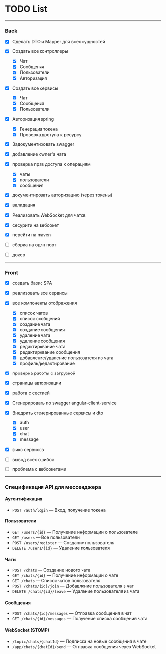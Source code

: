 # TODO List

---

### Back
- [x] Сделать DTO и Mapper для всех сущностей
- [x] Создать все контроллеры
  - [x] Чат
  - [x] Сообщения
  - [x] Пользователи
  - [x] Авторизация
- [x] Создать все сервисы
    - [x] Чат
    - [x] Сообщения
    - [x] Пользователи

- [x] Авторизация spring
    - [x] Генерация токена
    - [x] Проверка доступа к ресурсу

- [x] Задокументировать swagger

- [x] добавление owner'а чата
- [x] проверка прав доступа к операциям
  - [x] чаты
  - [x] пользователи
  - [x] сообщения

- [x] документировать авторизацию (через токены)
- [x] валидация
- [x] Реализовать WebSocket для чатов
- [x] сесурити на вебсокет
- [x] перейти на maven

- [ ] сборка на один порт
- [ ] докер


---

### Front
- [x] создать базис SPA
- [x] реализовать все сервисы
- [x] все компоненты отображения
  - [x] список чатов
  - [x] список сообщений
  - [x] создание чата 
  - [x] создание сообщения
  - [x] удаление чата
  - [x] удаление сообщения
  - [x] редактирование чата
  - [x] редактирование сообщения
  - [x] добавление/удаление пользователя из чата
  - [x] профиль/редактирование
    
- [x] проверка работы с загрузкой
- [x] страницы авторизации
- [x] работа с сессией
- [x] Сгенерировать по swagger angular-client-service

- [x] Внедрить сгенерированные сервисы и dto
    - [x] auth
    - [x] user
    - [x] chat
    - [x] message

- [x] фикс сервисов
- [ ] вывод всех ошибок
- [ ] проблема с вебсокетами

---


### Спецификация API для мессенджера

#### **Аутентификация**

- `POST /auth/login` — Вход, получение токена

#### **Пользователи**

- `GET /users/{id}` — Получение информации о пользователе
- `GET /users` — Все пользователи
- `POST /users/register` — Создание пользователя
- `DELETE /users/{id}` — Удаление пользователя

#### **Чаты**

- `POST /chats` — Создание нового чата
- `GET /chats/{id}` — Получение информации о чате
- `GET /chats` — Список чатов пользователя
- `POST /chats/{id}/join` — Добавление пользователя в чат
- `DELETE /chats/{id}/leave` — Удаление пользователя из чата

#### **Сообщения**

- `POST /chats/{id}/messages` — Отправка сообщения в чат
- `GET /chats/{id}/messages` — Получение списка сообщений чата

#### **WebSocket (STOMP)**

- `/topic/chats/{chatId}` — Подписка на новые сообщения в чате
- `/app/chats/{chatId}/send` — Отправка сообщения через WebSocket
